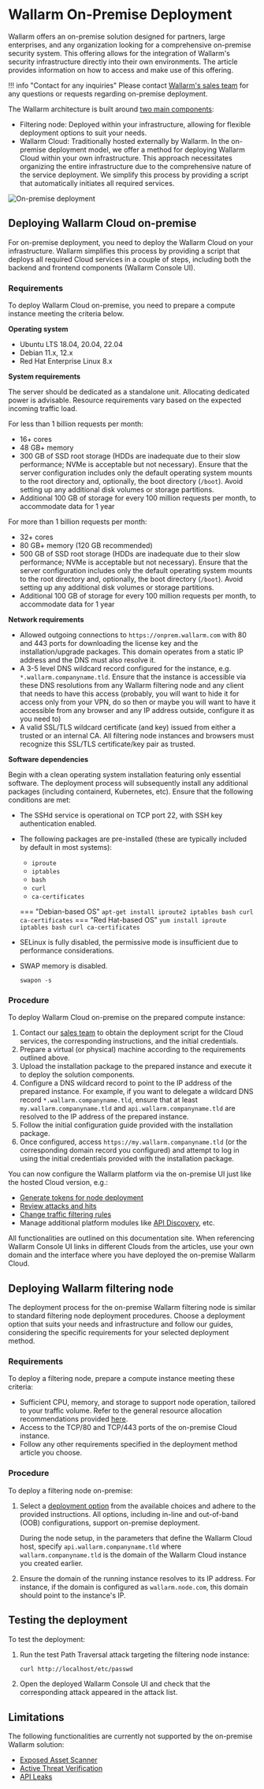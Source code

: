 # Wallarm On-Premise Deployment

Wallarm offers an on-premise solution designed for partners, large enterprises, and any organization looking for a comprehensive on-premise security system. This offering allows for the integration of Wallarm's security infrastructure directly into their own environments. The article provides information on how to access and make use of this offering.

!!! info "Contact for any inquiries"
    Please contact [Wallarm's sales team](mailto:sales@wallarm.com) for any questions or requests regarding on-premise deployment.

The Wallarm architecture is built around [two main components](../about-wallarm/overview.md#how-wallarm-works):

* Filtering node: Deployed within your infrastructure, allowing for flexible deployment options to suit your needs.
* Wallarm Cloud: Traditionally hosted externally by Wallarm. In the on-premise deployment model, we offer a method for deploying Wallarm Cloud within your own infrastructure. This approach necessitates organizing the entire infrastructure due to the comprehensive nature of the service deployment. We simplify this process by providing a script that automatically initiates all required services.

![On-premise deployment](../images/waf-installation/on-premise.png)

## Deploying Wallarm Cloud on-premise

For on-premise deployment, you need to deploy the Wallarm Cloud on your infrastructure. Wallarm simplifies this process by providing a script that deploys all required Cloud services in a couple of steps, including both the backend and frontend components (Wallarm Console UI).

### Requirements

To deploy Wallarm Cloud on-premise, you need to prepare a compute instance meeting the criteria below.

**Operating system**

* Ubuntu LTS 18.04, 20.04, 22.04
* Debian 11.x, 12.x
* Red Hat Enterprise Linux 8.x

**System requirements**

The server should be dedicated as a standalone unit. Allocating dedicated power is advisable. Resource requirements vary based on the expected incoming traffic load.

For less than 1 billion requests per month:

* 16+ cores
* 48 GB+ memory
* 300 GB of SSD root storage (HDDs are inadequate due to their slow performance; NVMe is acceptable but not necessary). Ensure that the server configuration includes only the default operating system mounts to the root directory and, optionally, the boot directory (`/boot`). Avoid setting up any additional disk volumes or storage partitions.
* Additional 100 GB of storage for every 100 million requests per month, to accommodate data for 1 year

For more than 1 billion requests per month:

* 32+ cores
* 80 GB+ memory (120 GB recommended)
* 500 GB of SSD root storage (HDDs are inadequate due to their slow performance; NVMe is acceptable but not necessary). Ensure that the server configuration includes only the default operating system mounts to the root directory and, optionally, the boot directory (`/boot`). Avoid setting up any additional disk volumes or storage partitions.
* Additional 100 GB of storage for every 100 million requests per month, to accommodate data for 1 year

**Network requirements**

* Allowed outgoing connections to `https://onprem.wallarm.com` with 80 and 443 ports for downloading the license key and the installation/upgrade packages. This domain operates from a static IP address and the DNS must also resolve it.
* A 3-5 level DNS wildcard record configured for the instance, e.g. `*.wallarm.companyname.tld`. Ensure that the instance is accessible via these DNS resolutions from any Wallarm filtering node and any client that needs to have this access (probably, you will want to hide it for access only from your VPN, do so then or maybe you will want to have it accessible from any browser and any IP address outside, configure it as you need to)
* A valid SSL/TLS wildcard certificate (and key) issued from either a trusted or an internal CA. All filtering node instances and browsers must recognize this SSL/TLS certificate/key pair as trusted.

**Software dependencies**

Begin with a clean operating system installation featuring only essential software. The deployment process will subsequently install any additional packages (including containerd, Kubernetes, etc). Ensure that the following conditions are met:

* The SSHd service is operational on TCP port 22, with SSH key authentication enabled.
* The following packages are pre-installed (these are typically included by default in most systems):

    * `iproute`
    * `iptables`
    * `bash`
    * `curl`
    * `ca-certificates`

    === "Debian-based OS"
        ```
        apt-get install iproute2 iptables bash curl ca-certificates
        ```
    === "Red Hat-based OS"
        ```
        yum install iproute iptables bash curl ca-certificates
        ```
* SELinux is fully disabled, the permissive mode is insufficient due to performance considerations.
* SWAP memory is disabled.

    ```
    swapon -s
    ```

### Procedure

To deploy Wallarm Cloud on-premise on the prepared compute instance:

1. Contact our [sales team](mailto:sales@wallarm.com?subject=Wallarm%20on-premise%20deployment&body=Dear%20Wallarm%20Sales%20Team%2C%0A%0AI%20am%20writing%20to%20express%20my%20interest%20in%20deploying%20the%20Wallarm%20platform%20on-premise.%20Could%20you%20please%20provide%20me%20with%20the%20necessary%20scripts%20for%20deployment%2C%20detailed%20information%20on%20the%20appropriate%20subscription%20plans%2C%20and%20comprehensive%20instructions%3F)  to obtain the deployment script for the Cloud services, the corresponding instructions, and the initial credentials.
1. Prepare a virtual (or physical) machine according to the requirements outlined above.
1. Upload the installation package to the prepared instance and execute it to deploy the solution components.
1. Configure a DNS wildcard record to point to the IP address of the prepared instance. For example, if you want to delegate a wildcard DNS record `*.wallarm.companyname.tld`, ensure that at least `my.wallarm.companyname.tld` and `api.wallarm.companyname.tld` are resolved to the IP address of the prepared instance.
1. Follow the initial configuration guide provided with the installation package.
1. Once configured, access `https://my.wallarm.companyname.tld` (or the corresponding domain record you configured) and attempt to log in using the initial credentials provided with the installation package.

You can now configure the Wallarm platform via the on-premise UI just like the hosted Cloud version, e.g.:

* [Generate tokens for node deployment](../user-guides/settings/api-tokens.md)
* [Review attacks and hits](../user-guides/events/check-attack.md)
* [Change traffic filtering rules](../user-guides/rules/rules.md)
* Manage additional platform modules like [API Discovery](../api-discovery/overview.md), etc.

All functionalities are outlined on this documentation site. When referencing Wallarm Console UI links in different Clouds from the articles, use your own domain and the interface where you have deployed the on-premise Wallarm Cloud.

## Deploying Wallarm filtering node

The deployment process for the on-premise Wallarm filtering node is similar to standard filtering node deployment procedures. Choose a deployment option that suits your needs and infrastructure and follow our guides, considering the specific requirements for your selected deployment method.

### Requirements

To deploy a filtering node, prepare a compute instance meeting these criteria:

* Sufficient CPU, memory, and storage to support node operation, tailored to your traffic volume. Refer to the general resource allocation recommendations provided [here](../admin-en/configuration-guides/allocate-resources-for-node.md).
* Access to the TCP/80 and TCP/443 ports of the on-premise Cloud instance.
* Follow any other requirements specified in the deployment method article you choose.

### Procedure

To deploy a filtering node on-premise:

1. Select a [deployment option](supported-deployment-options.md) from the available choices and adhere to the provided instructions. All options, including in-line and out-of-band (OOB) configurations, support on-premise deployment.

    During the node setup, in the parameters that define the Wallarm Cloud host, specify `api.wallarm.companyname.tld` where `wallarm.companyname.tld` is the domain of the Wallarm Cloud instance you created earlier.
1. Ensure the domain of the running instance resolves to its IP address. For instance, if the domain is configured as `wallarm.node.com`, this domain should point to the instance's IP.

## Testing the deployment

To test the deployment:

1. Run the test Path Traversal attack targeting the filtering node instance:

    ```bash
    curl http://localhost/etc/passwd
    ```
1. Open the deployed Wallarm Console UI and check that the corresponding attack appeared in the attack list.

## Limitations

The following functionalities are currently not supported by the on-premise Wallarm solution:

* [Exposed Asset Scanner](../user-guides/scanner.md)
* [Active Threat Verification](../vulnerability-detection/active-threat-verification/overview.md)
* [API Leaks](../api-attack-surface/api-leaks.md)
